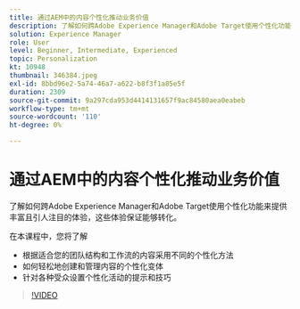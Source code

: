 ```yaml
---
title: 通过AEM中的内容个性化推动业务价值
description: 了解如何跨Adobe Experience Manager和Adobe Target使用个性化功能来提供丰富且引人注目的体验，这些体验保证能够转化。
solution: Experience Manager
role: User
level: Beginner, Intermediate, Experienced
topic: Personalization
kt: 10948
thumbnail: 346384.jpeg
exl-id: 8bbd96e2-5a74-46a7-a622-b8f3f1a85e5f
duration: 2309
source-git-commit: 9a297cda953d4414131657f9ac84580aea0eabeb
workflow-type: tm+mt
source-wordcount: '110'
ht-degree: 0%

---
```


# 通过AEM中的内容个性化推动业务价值

了解如何跨Adobe Experience Manager和Adobe Target使用个性化功能来提供丰富且引人注目的体验，这些体验保证能够转化。

在本课程中，您将了解

* 根据适合您的团队结构和工作流的内容采用不同的个性化方法
* 如何轻松地创建和管理内容的个性化变体
* 针对各种受众设置个性化活动的提示和技巧

>[!VIDEO](https://video.tv.adobe.com/v/346384/?quality=12&learn=on)
